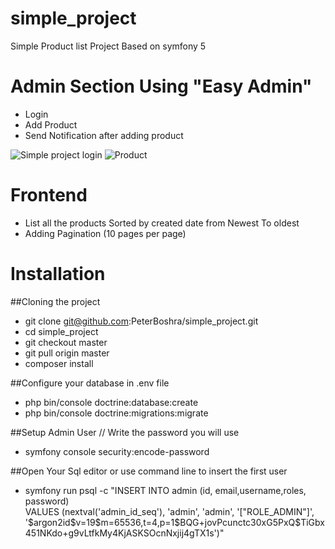 # simple_project
Simple Product list Project Based on symfony 5 

# Admin Section Using "Easy Admin"
- Login
- Add Product 
- Send Notification after adding product

![Simple project login](https://user-images.githubusercontent.com/7303506/104508051-561a2c80-55f0-11eb-9cf3-a6e8b999e9e0.png)
![Product](https://user-images.githubusercontent.com/7303506/104508219-937eba00-55f0-11eb-8df1-20db3fb02fbe.png)


# Frontend 
- List all the products Sorted by created date from Newest To oldest 
- Adding Pagination (10 pages per page)

# Installation 
##Cloning the project
- git clone git@github.com:PeterBoshra/simple_project.git
- cd simple_project 
- git checkout master 
- git pull origin master 
- composer install 

##Configure your database in .env file 

- php bin/console doctrine:database:create 
- php bin/console doctrine:migrations:migrate

##Setup Admin User 
// Write the password you will use 
- symfony console security:encode-password

##Open Your Sql editor or use command line to insert the first user 

- symfony run psql -c "INSERT INTO admin (id, email,username,roles, password) \
  VALUES (nextval('admin_id_seq'), 'admin', 'admin', '[\"ROLE_ADMIN\"]', \
  '\$argon2id\$v=19\$m=65536,t=4,p=1\$BQG+jovPcunctc30xG5PxQ\$TiGbx451NKdo+g9vLtfkMy4KjASKSOcnNxjij4gTX1s')"
  
  

